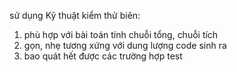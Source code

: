 ﻿sử dụng Kỹ thuật kiểm thử biên:
1. phù hợp với bài toán tính chuỗi tổng, chuỗi tích
2. gọn, nhẹ tương xứng với dung lượng code sinh ra
3. bao quát hết được các trường hợp test